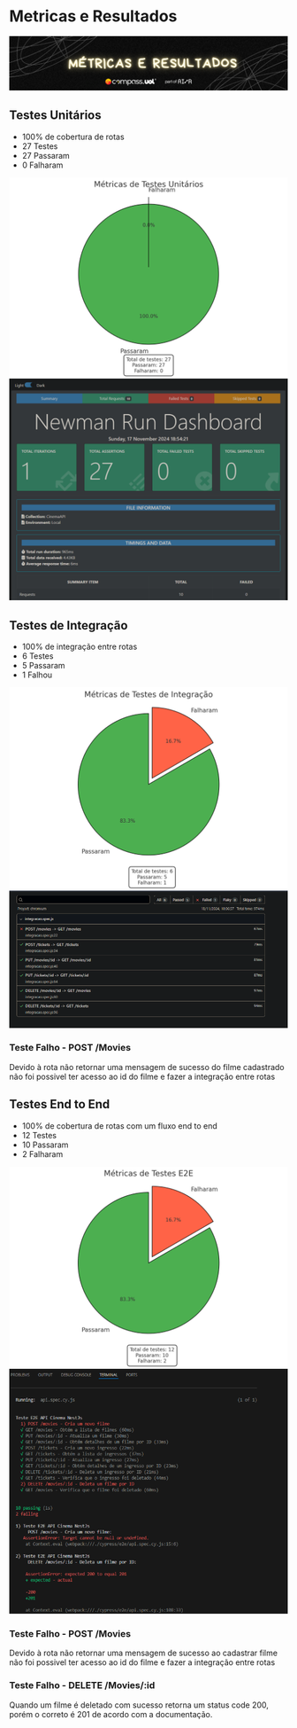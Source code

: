 # Metricas e Resultados
![alt text](../assets/banners/metricas.png)
## Testes Unitários
- 100% de cobertura de rotas
- 27 Testes
- 27 Passaram
- 0 Falharam

![alt text](../assets/metricas/unitarios.png)
![alt text](../assets/resultados/newman/html.png)
## Testes de Integração
- 100% de integração entre rotas
- 6 Testes
- 5 Passaram
- 1 Falhou

![alt text](../assets/metricas/integracao.png)
![alt text](../assets/resultados/playwright/resultado.png)
### Teste Falho - POST /Movies
Devido à rota não retornar uma mensagem de sucesso do filme cadastrado não foi possivel ter acesso ao id do filme e fazer a integração entre rotas
## Testes End to End
- 100% de cobertura de rotas com um fluxo end to end
- 12 Testes
- 10 Passaram
- 2 Falharam

![alt text](../assets/metricas/e2e.png)
![alt text](../assets/resultados/cypress/resultado.png)
### Teste Falho - POST /Movies
Devido à rota não retornar uma mensagem de sucesso ao cadastrar filme não foi possivel ter acesso ao id do filme e fazer a integração entre rotas
### Teste Falho - DELETE /Movies/:id
Quando um filme é deletado com sucesso retorna um status code 200, porém o correto é 201 de acordo com a documentação.


